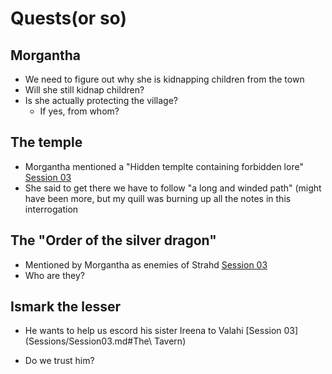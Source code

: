 # Quests(or so)
## Morgantha
- We need to figure out why she is kidnapping children from the town
- Will she still kidnap children?
- Is she actually protecting the village?
    - If yes, from whom?

## The temple
- Morgantha mentioned a "Hidden templte containing forbidden lore" [Session 03](Sessions/Session03.md#Morgantha)
- She said to get there we have to follow "a long and winded path" (might have been more, but my quill was burning up all the notes in this interrogation

## The "Order of the silver dragon"
- Mentioned by Morgantha as enemies of Strahd [Session 03](Sessions/Session03.md#Morgantha)
- Who are they?

## Ismark the lesser
- He wants to help us escord his sister Ireena to Valahi [Session 03](Sessions/Session03.md#The\ Tavern)

- Do we trust him?

